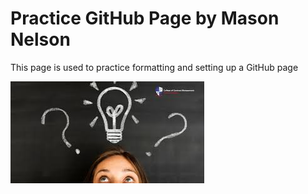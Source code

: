 # Practice GitHub Page by Mason Nelson

This page is used to practice formatting and setting up a GitHub page


![Practice](https://github.com/MasonNelson1/MasonNelson1.github.io/blob/main/download.jpg)

